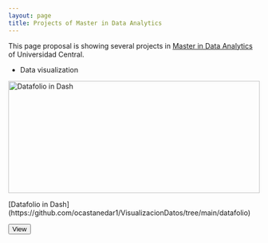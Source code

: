 ```yaml
---
layout: page
title: Projects of Master in Data Analytics
---
```


This page proposal is showing several projects in [Master in Data Analytics](https://www.ucentral.edu.co/programa-academico/maestria-analitica-datos) of Universidad Central.

* Data visualization

<div class="row">
            <div class="col-md-4">
              <div class="card mb-4 box-shadow">
                <img class="card-img-top" alt="Datafolio in Dash" style="height: 225px; width: 100%; display: block;" src="assets/img/datafolio-project.png" data-holder-rendered="true">
                <div class="card-body">
                  <p class="card-text">[Datafolio in Dash](https://github.com/ocastanedar1/VisualizacionDatos/tree/main/datafolio)</p>
                  <div class="d-flex justify-content-between align-items-center">
                   <button type="button" class="btn btn-sm">View</button>
                  </div>
                </div>
              </div>
            </div>
</div>
